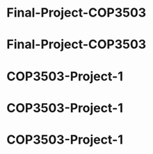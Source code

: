 # Final-Project-COP3503
# Final-Project-COP3503
# COP3503-Project-1
# COP3503-Project-1
# COP3503-Project-1
